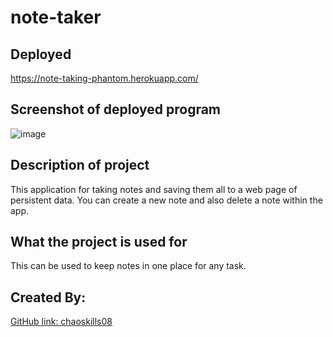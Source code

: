 # note-taker

## Deployed
https://note-taking-phantom.herokuapp.com/
## Screenshot of deployed program
![image](https://user-images.githubusercontent.com/55863153/188345051-e302c416-defb-4a4e-900f-cac3eb71757f.png)
## Description of project
This application for taking notes and saving them all to a web page of persistent data. You can create a new note and also delete a note within the app. 
## What the project is used for
This can be used to keep notes in one place for any task. 
## Created By:
[GitHub link: chaoskills08](https://github.com/chaoskills08)
  
